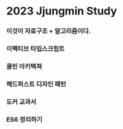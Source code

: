 # 2023 Jjungmin Study

### 이것이 자료구조 + 알고리즘이다.

### 이펙티브 타입스크립트

### 클린 아키텍쳐

### 헤드퍼스트 디자인 패턴

### 도커 교과서

### ES6 정리하기
